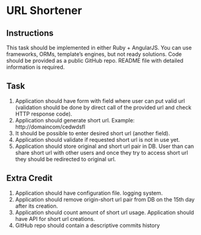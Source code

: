 # URL Shortener

## Instructions
This task should be implemented in either Ruby + AngularJS. You can use frameworks, ORMs, template’s engines, but not ready solutions. Code should be provided as a public GitHub repo. README file with detailed information is required.

## Task
1. Application should have form with field where user can put valid url (validation should be done by direct call of the provided url and check HTTP response code).
2. Application should generate short url. Example: http://domaincom/cedwdsfl
3. It should be possible to enter desired short url (another field).
4. Application should validate if requested short url is not in use yet.
5. Application should store original and short url pair in DB. User than can share short url with other users and once they try to access short url they should be redirected to
original url.

## Extra Credit
1. Application should have configuration file. logging system.
2. Application should remove origin-short url pair from DB on the 15th day after its creation.
3. Application should count amount of short url usage. Application should have API for short url creations.
4. GitHub repo should contain a descriptive commits history
